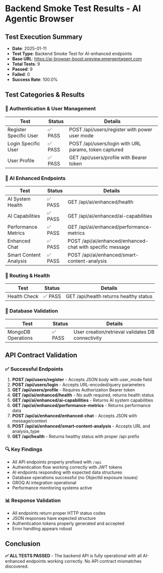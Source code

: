 # Backend Smoke Test Results - AI Agentic Browser

## Test Execution Summary
- **Date**: 2025-01-11
- **Test Type**: Backend Smoke Test for AI-enhanced endpoints
- **Base URL**: https://ai-browser-boost.preview.emergentagent.com
- **Total Tests**: 9
- **Passed**: 9
- **Failed**: 0
- **Success Rate**: 100.0%

## Test Categories & Results

### 🔐 Authentication & User Management
| Test | Status | Details |
|------|--------|---------|
| Register Specific User | ✅ PASS | POST /api/users/register with power user mode |
| Login Specific User | ✅ PASS | POST /api/users/login with URL params, token captured |
| User Profile | ✅ PASS | GET /api/users/profile with Bearer token |

### 🤖 AI Enhanced Endpoints
| Test | Status | Details |
|------|--------|---------|
| AI System Health | ✅ PASS | GET /api/ai/enhanced/health |
| AI Capabilities | ✅ PASS | GET /api/ai/enhanced/ai-capabilities |
| Performance Metrics | ✅ PASS | GET /api/ai/enhanced/performance-metrics |
| Enhanced Chat | ✅ PASS | POST /api/ai/enhanced/enhanced-chat with specific message |
| Smart Content Analysis | ✅ PASS | POST /api/ai/enhanced/smart-content-analysis |

### 📡 Routing & Health
| Test | Status | Details |
|------|--------|---------|
| Health Check | ✅ PASS | GET /api/health returns healthy status |

### 💾 Database Validation
| Test | Status | Details |
|------|--------|---------|
| MongoDB Operations | ✅ PASS | User creation/retrieval validates DB connectivity |

## API Contract Validation

### ✅ Successful Endpoints
1. **POST /api/users/register** - Accepts JSON body with user_mode field
2. **POST /api/users/login** - Accepts URL-encoded/query parameters
3. **GET /api/users/profile** - Requires Authorization Bearer token
4. **GET /api/ai/enhanced/health** - No auth required, returns health status
5. **GET /api/ai/enhanced/ai-capabilities** - Returns AI system capabilities
6. **GET /api/ai/enhanced/performance-metrics** - Returns performance data
7. **POST /api/ai/enhanced/enhanced-chat** - Accepts JSON with message/context
8. **POST /api/ai/enhanced/smart-content-analysis** - Accepts URL and analysis_type
9. **GET /api/health** - Returns healthy status with proper /api prefix

### 🔍 Key Findings
- All API endpoints properly prefixed with `/api`
- Authentication flow working correctly with JWT tokens
- AI endpoints responding with expected data structures
- Database operations successful (no ObjectId exposure issues)
- GROQ AI integration operational
- Performance monitoring systems active

### 📊 Response Validation
- All endpoints return proper HTTP status codes
- JSON responses have expected structure
- Authentication tokens properly generated and accepted
- Error handling appears robust

## Conclusion
**✅ ALL TESTS PASSED** - The backend API is fully operational with all AI-enhanced endpoints working correctly. No API contract mismatches discovered.
